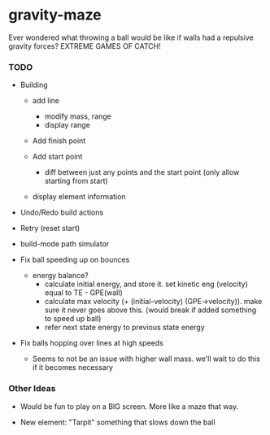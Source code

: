 # gravity-maze

Ever wondered what throwing a ball would be like if walls had a repulsive
gravity forces?
EXTREME GAMES OF CATCH!


### TODO

  - Building
    - add line
      - modify mass, range
      - display range

    - Add finish point
    - Add start point
      - diff between just any points and the start point 
        (only allow starting from start)

    - display element information
    
  - Undo/Redo build actions
  - Retry (reset start)
  
  - build-mode path simulator
  
  - Fix ball speeding up on bounces
    - energy balance? 
      - calculate initial energy, and store it. set kinetic eng (velocity) 
        equal to TE - GPE(wall)
      - calculate max velocity (+ (initial-velocity) (GPE->velocity)).
        make sure it never goes above this. 
        (would break if added something to speed up ball)
      - refer next state energy to previous state energy 

  - Fix balls hopping over lines at high speeds
    - Seems to not be an issue with higher wall mass.
    we'll wait to do this if it becomes necessary

### Other Ideas

  - Would be fun to play on a BIG screen. More like a maze that way.

  - New element: "Tarpit" something that slows down the ball
